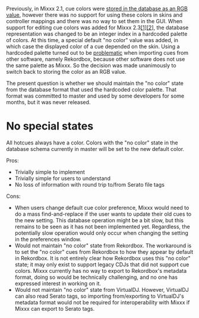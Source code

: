 Previously, in Mixxx 2.1, cue colors were [stored in the database as an
RGB value](https://github.com/mixxxdj/mixxx/pull/992), however there was
no support for using these colors in skins and controller mappings and
there was no way to set them in the GUI. When support for editing cue
colors was added for Mixxx
2.3[\[1](https://github.com/mixxxdj/mixxx/pull/1830)\][\[2](https://github.com/mixxxdj/mixxx/pull/2016)\],
the database representation was changed to be an integer index in a
hardcoded palette of colors. At this time, a special default "no color"
value was added, in which case the displayed color of a cue depended on
the skin. Using a hardcoded palette turned out to be
[problematic](https://github.com/mixxxdj/mixxx/pull/2119#issuecomment-539347901)
when importing cues from other software, namely Rekordbox, because other
software does not use the same palette as Mixxx. So the decision was
made unanimously to switch back to storing the color as an RGB value.

The present question is whether we should maintain the "no color" state
from the database format that used the hardcoded color palette. That
format was committed to master and used by some developers for some
months, but it was never released.

# No special states

All hotcues always have a color. Colors with the "no color" state in the
database schema currently in master will be set to the new default
color.

Pros:

  - Trivially simple to implement
  - Trivially simple for users to understand
  - No loss of information with round trip to/from Serato file tags

Cons:

  - When users change default cue color preference, Mixxx would need to
    do a mass find-and-replace if the user wants to update their old
    cues to the new setting. This database operation might be a bit
    slow, but this remains to be seen as it has not been implemented
    yet. Regardless, the potentially slow operation would only occur
    when changing the setting in the preferences window.
  - Would not maintain "no color" state from Rekordbox. The workaround
    is to set the "no color" cues from Rekordbox to how they appear by
    default in Rekordbox. It is not entirely clear how Rekordbox uses
    this "no color" state; it may only exist to support legacy CDJs that
    did not support cue colors. Mixxx currently has no way to export to
    Rekordbox's metadata format, doing so would be technically
    challenging, and no one has expressed interest in working on it.
  - Would not maintain "no color" state from VirtualDJ. However,
    VirtualDJ can also read Serato tags, so importing from/exporting to
    VirtualDJ's metadata format would not be required for
    interoperability with Mixxx if Mixxx can export to Serato tags.

